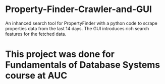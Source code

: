 # Property-Finder-Crawler-and-GUI
An inhanced search tool for PropertyFinder with a python code to scrape properties data from the last 14 days.
The GUI introduces rich search features for the fetched data.

# This project was done for  Fundamentals of Database Systems course at AUC
